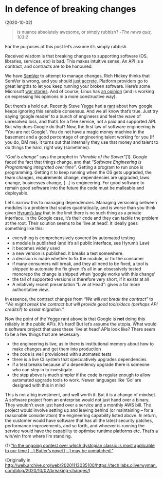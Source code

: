 # In defence of breaking changes

(2020-10-02)

> Is nuance absolutely awesome, or simply rubbish? -_The news quiz, 103:2_

For the purposes of this post let’s assume it’s simply rubbish.

Received wisdom is that breaking changes to supporting software (OS, libraries, services, etc) is bad. This makes intuitive sense. An API is a contract, and contracts are to be honoured.

We have [SemVer](https://semver.org/) to attempt to manage changes. Rich Hickey thinks that SemVer is wrong, and you should [just accrete](https://www.youtube.com/watch?v=oyLBGkS5ICk). Platform providers go to great lengths to let you keep running your broken software. Here’s some Microsoft [war stories](http://ptgmedia.pearsoncmg.com/images/9780321440303/samplechapter/Chen_bonus_ch01.pdf). And of course, Linus has [an opinion](https://lkml.org/lkml/2012/12/23/75) (and is working on expressing his opinions in a more constructive way).

But there’s a hold out. Recently Steve Yegge had a [rant](https://medium.com/@steve.yegge/dear-google-cloud-your-deprecation-policy-is-killing-you-ee7525dc05dc) about how google keeps ignoring this sensible consensus. And we all know that’s true. Just try saying ‘google reader’ to a bunch of engineers and feel the wave of unresolved loss, and that’s for a free service, not a paid and supported API. But why does Google do that? Now, the first law of software engineering is “You are not Google”. You do not have a magic money machine in the basement and a good percentage of engineering talent working for you (If you do, DM me). It turns out that internally they use that money and talent to do things the hard, right way (sometimes).

_“God is change”_ says the prophet in _“Parable of the Sower”_[1]. Google faced the fact that things change, and that _“Software Engineering is Programming integrated over time”_. Getting a program to run once is programming. Getting it to keep running when the OS gets upgraded, the team changes, requirements change, dependencies are upgraded, laws change, businesses change, […] is engineering. For good software to remain good software into the future the code must be malleable and deployable.

Let’s narrow this to managing dependencies. Managing versioning between modules is a problem that scales quadratically, and is worse than you think given [Hyrum’s law](https://www.hyrumslaw.com/) that in the limit there is no such thing as a private interface. In the Google case, it’s their code and they can tackle the problem at the root. Their solution seems to be ‘live at head’. It ideally goes something like this:

* everything is comprehensively covered by automated testing
* a module is published (and it’s all public interface, see Hyrum’s Law)
* it becomes widely used
* a new version is published. It breaks a test somewhere.
* a decision is made whether to fix the module, or fix the consumer
* if many consumers will break, and they all need to be fixed, a tool is shipped to automate the fix
given it’s all in an obsessively tested monorepo the change is shipped when ‘google works with this change’
* the tail of supported versions is therefore very short, if it exists at all
* A relatively recent presentation “Live at Head“: gives a far more authoritative view. 

In essence, the contract changes from _“We will not break the contract”_ to _“We might break the contract but will provide good tools/docs (perhaps API credits?) to assist migration.”_

Now the point of the Yegge rant above is that Google is **not** doing this reliably in the public APIs. It’s hard! But let’s assume the utopia. What would a software project that uses these ‘live at head’ APIs look like? There seem to be a few things that are necessary:

* the engineering is live, as in there is institutional memory about how to make changes and get them into production
* the code is well provisioned with automated tests
* there is a live CI system that speculatively upgrades dependencies
* if a test breaks because of a dependency upgrade there is someone who can step in to investigate
* the step above is much simpler if the code is regular enough to allow automated upgrade tools to work. Newer languages like ‘Go’ are designed with this in mind

This is not a big investment, and well worth it. But it is a change of mindset. A software project from an enterprise would not just hand over a binary. They wouldn’t even just hand over a service and a monthly AWS bill. The project would involve setting up and leaving behind (or maintaining – for a reasonable consideration) the engineering capability listed above. In return, the customer would have software that has all the latest security patches, performance improvements, and so forth, and whoever is running the service would have the capability to optimise runtime platforms etc. That’s a win/win from where I’m standing.

(1) [“In the ongoing contest over which dystopian classic is most applicable to our time […] Butler’s novel […] may be unmatched.”](https://www.newyorker.com/books/second-read/octavia-butlers-prescient-vision-of-a-zealot-elected-to-make-america-great-again)

(Originally in http://web.archive.org/web/20201113035100/https://tech.labs.oliverwyman.com/blog/2020/10/02/breaking-changes/)